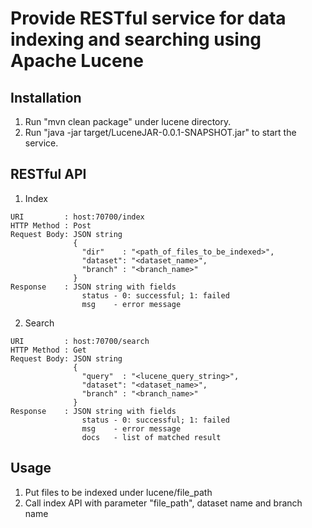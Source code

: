 # Provide RESTful service for data indexing and searching using Apache Lucene

## Installation

1. Run "mvn clean package" under lucene directory.
2. Run "java -jar target/LuceneJAR-0.0.1-SNAPSHOT.jar" to start the service.

## RESTful API

1. Index
```
URI         : host:70700/index
HTTP Method : Post
Request Body: JSON string
              {
                "dir"    : "<path_of_files_to_be_indexed>",
                "dataset": "<dataset_name>",
                "branch" : "<branch_name>"
              }
Response    : JSON string with fields
                status - 0: successful; 1: failed
                msg    - error message
```

2. Search
```
URI         : host:70700/search
HTTP Method : Get
Request Body: JSON string
              {
                "query"  : "<lucene_query_string>",
                "dataset": "<dataset_name>",
                "branch" : "<branch_name>"
              }
Response    : JSON string with fields
                status - 0: successful; 1: failed
                msg    - error message
                docs   - list of matched result
```

## Usage

1. Put files to be indexed under lucene/file_path
2. Call index API with parameter "file_path", dataset name and branch name
